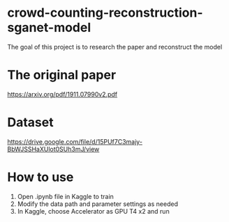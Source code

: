 # crowd-counting-reconstruction-sganet-model
The goal of this project is to research the paper and reconstruct the model
# The original paper
https://arxiv.org/pdf/1911.07990v2.pdf
# Dataset
https://drive.google.com/file/d/15PUf7C3majy-BbWJSSHaXUlot0SUh3mJ/view
# How to use
1. Open .ipynb file in Kaggle to train
2. Modify the data path and parameter settings as needed
3. In Kaggle, choose Accelerator as GPU T4 x2 and run 
